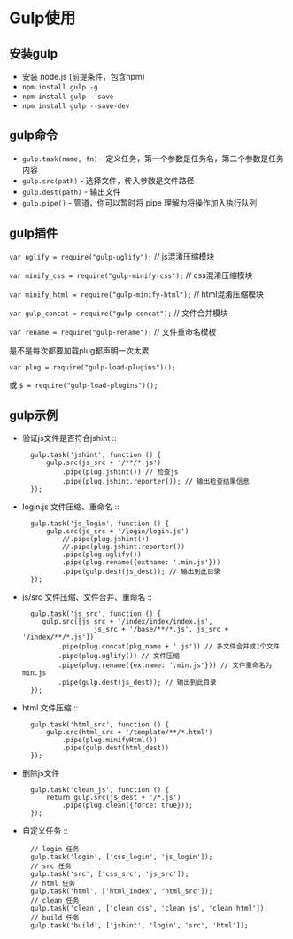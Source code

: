 
Gulp使用
=======


安装gulp
---------
* 安装 node.js (前提条件，包含npm)
* ``npm install gulp -g``
* ``npm install gulp --save``
* ``npm install gulp --save-dev``

gulp命令
---------
* ``gulp.task(name, fn)`` - 定义任务，第一个参数是任务名，第二个参数是任务内容
* ``gulp.src(path)`` - 选择文件，传入参数是文件路径
* ``gulp.dest(path)`` - 输出文件
* ``gulp.pipe()`` - 管道，你可以暂时将 pipe 理解为将操作加入执行队列

gulp插件
---------
``var uglify = require("gulp-uglify");``  // js混淆压缩模块

``var minify_css = require("gulp-minify-css");``  // css混淆压缩模块

``var minify_html = require("gulp-minify-html");``  // html混淆压缩模块

``var gulp_concat = require("gulp-concat");``  // 文件合并模块

``var rename = require("gulp-rename");``  // 文件重命名模板

是不是每次都要加载plug都声明一次太累

``var plug = require("gulp-load-plugins")();``

或 ``$ = require("gulp-load-plugins")();``


gulp示例
--------------------

- 验证js文件是否符合jshint ::

        gulp.task('jshint', function () {
            gulp.src(js_src + '/**/*.js')
                .pipe(plug.jshint()) // 检查js
                .pipe(plug.jshint.reporter()); // 输出检查结果信息
        });

- login.js 文件压缩、重命名 ::

        gulp.task('js_login', function () {
            gulp.src(js_src + '/login/login.js')
                //.pipe(plug.jshint())
                //.pipe(plug.jshint.reporter())
                .pipe(plug.uglify())
                .pipe(plug.rename({extname: '.min.js'}))
                .pipe(gulp.dest(js_dest)); // 输出到此目录
        });

- js/src 文件压缩、文件合并、重命名 ::

        gulp.task('js_src', function () {
           gulp.src([js_src + '/index/index/index.js',
                        js_src + '/base/**/*.js', js_src + '/index/**/*.js'])
               .pipe(plug.concat(pkg_name + '.js')) // 多文件合并成1个文件
               .pipe(plug.uglify()) // 文件压缩
               .pipe(plug.rename({extname: '.min.js'})) // 文件重命名为min.js
               .pipe(gulp.dest(js_dest)); // 输出到此目录
        });

- html 文件压缩 ::

        gulp.task('html_src', function () {
            gulp.src(html_src + '/template/**/*.html')
                .pipe(plug.minifyHtml())
                .pipe(gulp.dest(html_dest))
        });

- 删除js文件

        gulp.task('clean_js', function () {
            return gulp.src(js_dest + '/*.js')
                .pipe(plug.clean({force: true}));
        });

- 自定义任务 ::

        // login 任务
        gulp.task('login', ['css_login', 'js_login']);
        // src 任务
        gulp.task('src', ['css_src', 'js_src']);
        // html 任务
        gulp.task('html', ['html_index', 'html_src']);
        // clean 任务
        gulp.task('clean', ['clean_css', 'clean_js', 'clean_html']);
        // build 任务
        gulp.task('build', ['jshint', 'login', 'src', 'html']);
